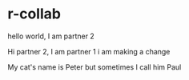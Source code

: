 # r-collab

hello world, I am partner 2



Hi partner 2, I am partner 1 
i am making a change

My cat's name is Peter
but sometimes I call him Paul

